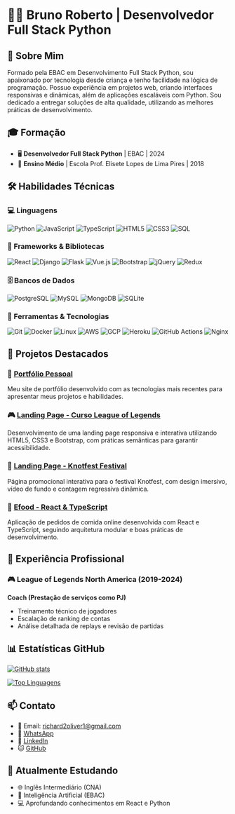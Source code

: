 # 👨‍💻 Bruno Roberto | Desenvolvedor Full Stack Python

## 🚀 Sobre Mim
Formado pela EBAC em Desenvolvimento Full Stack Python, sou apaixonado por tecnologia desde criança e tenho facilidade na lógica de programação. Possuo experiência em projetos web, criando interfaces responsivas e dinâmicas, além de aplicações escaláveis com Python. Sou dedicado a entregar soluções de alta qualidade, utilizando as melhores práticas de desenvolvimento.

## 🎓 Formação
- 🖥️ **Desenvolvedor Full Stack Python** | EBAC | 2024  
- 🏫 **Ensino Médio** | Escola Prof. Elisete Lopes de Lima Pires | 2018

## 🛠️ Habilidades Técnicas

### 💻 Linguagens
![Python](https://img.shields.io/badge/-Python-3776AB?style=flat-square&logo=python&logoColor=white)
![JavaScript](https://img.shields.io/badge/-JavaScript-F7DF1E?style=flat-square&logo=javascript&logoColor=black)
![TypeScript](https://img.shields.io/badge/-TypeScript-3178C6?style=flat-square&logo=typescript&logoColor=white)
![HTML5](https://img.shields.io/badge/-HTML5-E34F26?style=flat-square&logo=html5&logoColor=white)
![CSS3](https://img.shields.io/badge/-CSS3-1572B6?style=flat-square&logo=css3&logoColor=white)
![SQL](https://img.shields.io/badge/-SQL-4479A1?style=flat-square&logo=postgresql&logoColor=white)

### 🧰 Frameworks & Bibliotecas
![React](https://img.shields.io/badge/-React-61DAFB?style=flat-square&logo=react&logoColor=black)
![Django](https://img.shields.io/badge/-Django-092E20?style=flat-square&logo=django&logoColor=white)
![Flask](https://img.shields.io/badge/-Flask-000000?style=flat-square&logo=flask&logoColor=white)
![Vue.js](https://img.shields.io/badge/-Vue.js-4FC08D?style=flat-square&logo=vue.js&logoColor=white)
![Bootstrap](https://img.shields.io/badge/-Bootstrap-7952B3?style=flat-square&logo=bootstrap&logoColor=white)
![jQuery](https://img.shields.io/badge/-jQuery-0769AD?style=flat-square&logo=jquery&logoColor=white)
![Redux](https://img.shields.io/badge/-Redux-764ABC?style=flat-square&logo=redux&logoColor=white)

### 🗄️ Bancos de Dados
![PostgreSQL](https://img.shields.io/badge/-PostgreSQL-336791?style=flat-square&logo=postgresql&logoColor=white)
![MySQL](https://img.shields.io/badge/-MySQL-4479A1?style=flat-square&logo=mysql&logoColor=white)
![MongoDB](https://img.shields.io/badge/-MongoDB-47A248?style=flat-square&logo=mongodb&logoColor=white)
![SQLite](https://img.shields.io/badge/-SQLite-003B57?style=flat-square&logo=sqlite&logoColor=white)

### 🔧 Ferramentas & Tecnologias
![Git](https://img.shields.io/badge/-Git-F05032?style=flat-square&logo=git&logoColor=white)
![Docker](https://img.shields.io/badge/-Docker-2496ED?style=flat-square&logo=docker&logoColor=white)
![Linux](https://img.shields.io/badge/-Linux-FCC624?style=flat-square&logo=linux&logoColor=black)
![AWS](https://img.shields.io/badge/-AWS-232F3E?style=flat-square&logo=amazon-aws&logoColor=white)
![GCP](https://img.shields.io/badge/-Google_Cloud-4285F4?style=flat-square&logo=google-cloud&logoColor=white)
![Heroku](https://img.shields.io/badge/-Heroku-430098?style=flat-square&logo=heroku&logoColor=white)
![GitHub Actions](https://img.shields.io/badge/-GitHub_Actions-2088FF?style=flat-square&logo=github-actions&logoColor=white)
![Nginx](https://img.shields.io/badge/-Nginx-269539?style=flat-square&logo=nginx&logoColor=white)

## 🚀 Projetos Destacados

### 📱 [Portfólio Pessoal](https://meu-portfolio-dun-six.vercel.app/)
Meu site de portfólio desenvolvido com as tecnologias mais recentes para apresentar meus projetos e habilidades.

### 🎮 [Landing Page - Curso League of Legends](https://exerc-cio-m-dulo-14.vercel.app/)
Desenvolvimento de uma landing page responsiva e interativa utilizando HTML5, CSS3 e Bootstrap, com práticas semânticas para garantir acessibilidade.

### 🎵 [Landing Page - Knotfest Festival](https://landing-page-one-sable-52.vercel.app/)
Página promocional interativa para o festival Knotfest, com design imersivo, vídeo de fundo e contagem regressiva dinâmica.

### 🍔 [Efood - React & TypeScript](https://efood-pj.vercel.app/)
Aplicação de pedidos de comida online desenvolvida com React e TypeScript, seguindo arquitetura modular e boas práticas de desenvolvimento.

## 💼 Experiência Profissional

### 🎮 League of Legends North America (2019-2024)
**Coach (Prestação de serviços como PJ)**
- Treinamento técnico de jogadores
- Escalação de ranking de contas
- Análise detalhada de replays e revisão de partidas

## 📊 Estatísticas GitHub

[![GitHub stats](https://github-readme-stats.vercel.app/api?username=BrunoRBT&show_icons=true&theme=dark)](https://github.com/BrunoRBT)

[![Top Linguagens](https://github-readme-stats.vercel.app/api/top-langs/?username=BrunoRBT&layout=compact&theme=dark&title_color=58a6ff)](https://github.com/BrunoRBT?tab=repositories)

## 📫 Contato
- 📧 Email: richard2oliver1@gmail.com
- 📱 [WhatsApp](https://w.app/us4u1n)
- 💼 [LinkedIn](https://www.linkedin.com/in/bruno-roberto-devr/)
- 🐱 [GitHub](https://github.com/BrunoRBT)

## 🌱 Atualmente Estudando
- 🌐 Inglês Intermediário (CNA)
- 🤖 Inteligência Artificial (EBAC)
- 💻 Aprofundando conhecimentos em React e Python
